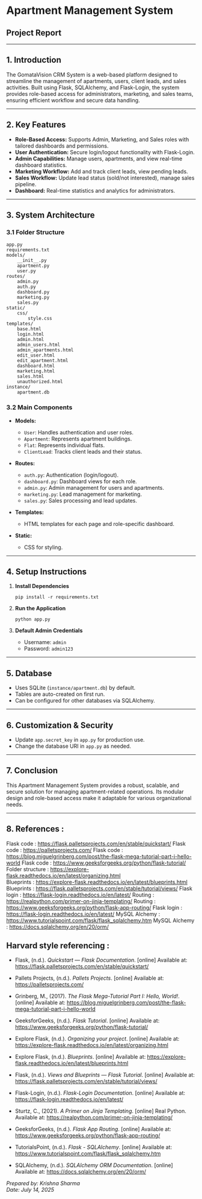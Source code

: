 # Apartment Management System  
## Project Report

---

## 1. Introduction

The GomataVision CRM System is a web-based platform designed to streamline the management of apartments, users, client leads, and sales activities. Built using Flask, SQLAlchemy, and Flask-Login, the system provides role-based access for administrators, marketing, and sales teams, ensuring efficient workflow and secure data handling.

---

## 2. Key Features

- **Role-Based Access:** Supports Admin, Marketing, and Sales roles with tailored dashboards and permissions.
- **User Authentication:** Secure login/logout functionality with Flask-Login.
- **Admin Capabilities:** Manage users, apartments, and view real-time dashboard statistics.
- **Marketing Workflow:** Add and track client leads, view pending leads.
- **Sales Workflow:** Update lead status (sold/not interested), manage sales pipeline.
- **Dashboard:** Real-time statistics and analytics for administrators.

---

## 3. System Architecture

### 3.1 Folder Structure

```
app.py
requirements.txt
models/
    __init__.py
    apartment.py
    user.py
routes/
    admin.py
    auth.py
    dashboard.py
    marketing.py
    sales.py
static/
    css/
        style.css
templates/
    base.html
    login.html
    admin.html
    admin_users.html
    admin_apartments.html
    edit_user.html
    edit_apartment.html
    dashboard.html
    marketing.html
    sales.html
    unauthorized.html
instance/
    apartment.db
```

### 3.2 Main Components

- **Models:**  
  - `User`: Handles authentication and user roles.  
  - `Apartment`: Represents apartment buildings.  
  - `Flat`: Represents individual flats.  
  - `ClientLead`: Tracks client leads and their status.

- **Routes:**  
  - `auth.py`: Authentication (login/logout).  
  - `dashboard.py`: Dashboard views for each role.  
  - `admin.py`: Admin management for users and apartments.  
  - `marketing.py`: Lead management for marketing.  
  - `sales.py`: Sales processing and lead updates.

- **Templates:**  
  - HTML templates for each page and role-specific dashboard.

- **Static:**  
  - CSS for styling.

---

## 4. Setup Instructions

1. **Install Dependencies**
   ```
   pip install -r requirements.txt
   ```

2. **Run the Application**
   ```
   python app.py
   ```

3. **Default Admin Credentials**
   - Username: `admin`
   - Password: `admin123`

---

## 5. Database

- Uses SQLite (`instance/apartment.db`) by default.
- Tables are auto-created on first run.
- Can be configured for other databases via SQLAlchemy.

---

## 6. Customization & Security

- Update `app.secret_key` in `app.py` for production use.
- Change the database URI in `app.py` as needed.

---

## 7. Conclusion

This Apartment Management System provides a robust, scalable, and secure solution for managing apartment-related operations. Its modular design and role-based access make it adaptable for various organizational needs.

---

## 8. References :
Flask code : https://flask.palletsprojects.com/en/stable/quickstart/
Flask code : https://palletsprojects.com/
Flask code : https://blog.miguelgrinberg.com/post/the-flask-mega-tutorial-part-i-hello-world
Flask code : https://www.geeksforgeeks.org/python/flask-tutorial/
Folder structure : https://explore-flask.readthedocs.io/en/latest/organizing.html  
Blueprints : https://explore-flask.readthedocs.io/en/latest/blueprints.html
Blueprints : https://flask.palletsprojects.com/en/stable/tutorial/views/
Flask login : https://flask-login.readthedocs.io/en/latest/
Routing : https://realpython.com/primer-on-jinja-templating/
Routing : https://www.geeksforgeeks.org/python/flask-app-routing/
Flask login : https://flask-login.readthedocs.io/en/latest/
MySQL Alchemy : https://www.tutorialspoint.com/flask/flask_sqlalchemy.htm
MySQL Alchemy : https://docs.sqlalchemy.org/en/20/orm/



## Harvard style referencing :

- Flask, (n.d.). *Quickstart — Flask Documentation*. [online] Available at: https://flask.palletsprojects.com/en/stable/quickstart/ 

- Pallets Projects, (n.d.). *Pallets Projects*. [online] Available at: https://palletsprojects.com/ 
  
- Grinberg, M., (2017). *The Flask Mega-Tutorial Part I: Hello, World!*. [online] Available at: https://blog.miguelgrinberg.com/post/the-flask-mega-tutorial-part-i-hello-world
  
- GeeksforGeeks, (n.d.). *Flask Tutorial*. [online] Available at: https://www.geeksforgeeks.org/python/flask-tutorial/

- Explore Flask, (n.d.). *Organizing your project*. [online] Available at: https://explore-flask.readthedocs.io/en/latest/organizing.html  

- Explore Flask, (n.d.). *Blueprints*. [online] Available at: https://explore-flask.readthedocs.io/en/latest/blueprints.html 

- Flask, (n.d.). *Views and Blueprints — Flask Tutorial*. [online] Available at: https://flask.palletsprojects.com/en/stable/tutorial/views/ 

- Flask-Login, (n.d.). *Flask-Login Documentation*. [online] Available at: https://flask-login.readthedocs.io/en/latest/   

- Sturtz, C., (2021). *A Primer on Jinja Templating*. [online] Real Python. Available at: https://realpython.com/primer-on-jinja-templating/   

- GeeksforGeeks, (n.d.). *Flask App Routing*. [online] Available at: https://www.geeksforgeeks.org/python/flask-app-routing/ 

- TutorialsPoint, (n.d.). *Flask - SQLAlchemy*. [online] Available at: https://www.tutorialspoint.com/flask/flask_sqlalchemy.htm   

- SQLAlchemy, (n.d.). *SQLAlchemy ORM Documentation*. [online] Available at: https://docs.sqlalchemy.org/en/20/orm/ 


*Prepared by: Krishna Sharma*  
*Date: July 14, 2025*